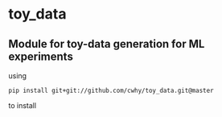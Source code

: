 # toy_data

##   Module for toy-data generation for ML experiments

using
```
pip install git+git://github.com/cwhy/toy_data.git@master
```
to install